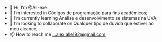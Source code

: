 - 👋 Hi, I’m @All-exe 
- 👀 I’m interested in Códigos de programação para fins acadêmicos;
- 🌱 I’m currently learning Análise e desenvolvimento se sistemas na UVA;
- 💞️ I’m looking to collaborate on Qualquer tipo de duvida que estiver ao meu alcance;
- 📫 How to reach me ...alex.alle192@gmail.com;

<!---
All-exe/All-exe is a ✨ special ✨ repository because its `README.md` (this file) appears on your GitHub profile.
You can click the Preview link to take a look at your changes.
--->
